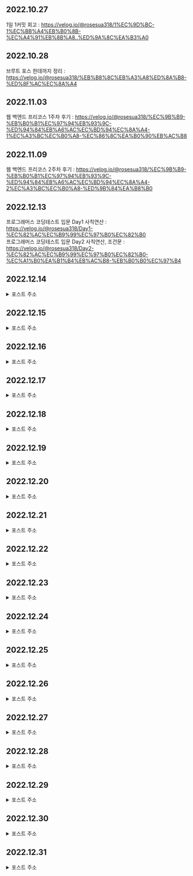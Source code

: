 ## 2022.10.27
1일 1커밋 회고 : https://velog.io/@rosesua318/1%EC%9D%BC-1%EC%BB%A4%EB%B0%8B-%EC%A4%91%EB%8B%A8..%ED%9A%8C%EA%B3%A0

## 2022.10.28
브루트 포스 한데까지 정리 : https://velog.io/@rosesua318/%EB%B8%8C%EB%A3%A8%ED%8A%B8-%ED%8F%AC%EC%8A%A4

## 2022.11.03
웹 백엔드 프리코스 1주차 후기 : https://velog.io/@rosesua318/%EC%9B%B9-%EB%B0%B1%EC%97%94%EB%93%9C-%ED%94%84%EB%A6%AC%EC%BD%94%EC%8A%A4-1%EC%A3%BC%EC%B0%A8-%EC%86%8C%EA%B0%90%EB%AC%B8

## 2022.11.09
웹 백엔드 프리코스 2주차 후기 : https://velog.io/@rosesua318/%EC%9B%B9-%EB%B0%B1%EC%97%94%EB%93%9C-%ED%94%84%EB%A6%AC%EC%BD%94%EC%8A%A4-2%EC%A3%BC%EC%B0%A8-%ED%9B%84%EA%B8%B0

## 2022.12.13
프로그래머스 코딩테스트 입문 Day1 사칙연산 : https://velog.io/@rosesua318/Day1-%EC%82%AC%EC%B9%99%EC%97%B0%EC%82%B0 <br>
프로그래머스 코딩테스트 입문 Day2 사칙연산, 조건문  : https://velog.io/@rosesua318/Day2-%EC%82%AC%EC%B9%99%EC%97%B0%EC%82%B0-%EC%A1%B0%EA%B1%B4%EB%AC%B8-%EB%B0%B0%EC%97%B4

## 2022.12.14

<details>
<summary>포스트 주소</summary>
<div markdown="1">

프로그래머스 코딩테스트 입문(3) : https://velog.io/@rosesua318/%EC%BD%94%EB%94%A9%ED%85%8C%EC%8A%A4%ED%8A%B8-%EC%9E%85%EB%AC%B8-%EB%AC%B8%EC%A0%9C3 <br>
프로그래머스 코딩테스트 입문 Day3 사칙연산, 배열, 수학 : https://velog.io/@rosesua318/Day3-%EC%82%AC%EC%B9%99%EC%97%B0%EC%82%B0-%EB%B0%B0%EC%97%B4-%EC%88%98%ED%95%99 <br>
프로그래머스 코딩테스트 입문 Day4 수학, 배열 : https://velog.io/@rosesua318/Day4-%EC%88%98%ED%95%99-%EB%B0%B0%EC%97%B4 <br>
프로그래머스 코딩테스트 입문(5) : https://velog.io/@rosesua318/%EC%BD%94%EB%94%A9%ED%85%8C%EC%8A%A4%ED%8A%B8-%EC%9E%85%EB%AC%B8-5 <br>
프로그래머스 코딩테스트 입문(6) : https://velog.io/@rosesua318/%EC%BD%94%EB%94%A9%ED%85%8C%EC%8A%A4%ED%8A%B8-%EC%9E%85%EB%AC%B86 <br>
프로그래머스 코딩테스트 입문(7) : https://velog.io/@rosesua318/%EC%BD%94%EB%94%A9%ED%85%8C%EC%8A%A4%ED%8A%B8-%EC%9E%85%EB%AC%B87 <br>
프로그래머스 코딩테스트 입문(8) : https://velog.io/@rosesua318/%EC%BD%94%EB%94%A9%ED%85%8C%EC%8A%A4%ED%8A%B8-%EC%9E%85%EB%AC%B88 <br>
프로그래머스 코딩테스트 입문(9) : https://velog.io/@rosesua318/%EC%BD%94%EB%94%A9%ED%85%8C%EC%8A%A4%ED%8A%B8-%EC%9E%85%EB%AC%B89 <br>
프로그래머스 코딩테스트 입문(10) : https://velog.io/@rosesua318/%EC%BD%94%EB%94%A9%ED%85%8C%EC%8A%A4%ED%8A%B8-%EC%9E%85%EB%AC%B810 <br>
프로그래머스 코딩테스트 입문(11) : https://velog.io/@rosesua318/%EC%BD%94%EB%94%A9%ED%85%8C%EC%8A%A4%ED%8A%B8-%EC%9E%85%EB%AC%B811 <br>
프로그래머스 코딩테스트 입문(12) : https://velog.io/@rosesua318/%EC%BD%94%EB%94%A9%ED%85%8C%EC%8A%A4%ED%8A%B8-%EC%9E%85%EB%AC%B812 <br>
프로그래머스 코딩테스트 입문(13) : https://velog.io/@rosesua318/%EC%BD%94%EB%94%A9%ED%85%8C%EC%8A%A4%ED%8A%B8-%EC%9E%85%EB%AC%B813 <br>
프로그래머스 코딩테스트 입문(14) : 
https://velog.io/@rosesua318/%EC%BD%94%EB%94%A9%ED%85%8C%EC%8A%A4%ED%8A%B8-%EC%9E%85%EB%AC%B814 <br>
프로그래머스 코딩테스트 입문(15) : https://velog.io/@rosesua318/%EC%BD%94%EB%94%A9%ED%85%8C%EC%8A%A4%ED%8A%B8-%EC%9E%85%EB%AC%B815

</div>
</details>

## 2022.12.15

<details>
<summary>포스트 주소</summary>
<div markdown="1">

프로그래머스 코딩테스트 입문 Day8 배열, 구현, 수학 : https://velog.io/@rosesua318/Day8-%EB%B0%B0%EC%97%B4-%EA%B5%AC%ED%98%84-%EC%88%98%ED%95%99 <br>
프로그래머스 코딩테스트 입문 Day9 수학, 문자열, 해시, 완전탐색, 조건문 : https://velog.io/@rosesua318/Day9%EC%88%98%ED%95%99-%EB%AC%B8%EC%9E%90%EC%97%B4-%ED%95%B4%EC%8B%9C-%EC%99%84%EC%A0%84%ED%83%90%EC%83%89-%EC%A1%B0%EA%B1%B4%EB%AC%B8 <br>
프로그래머스 코딩테스트 입문(16) : https://velog.io/@rosesua318/%EC%BD%94%EB%94%A9%ED%85%8C%EC%8A%A4%ED%8A%B8-%EC%9E%85%EB%AC%B816 <br>
프로그래머스 코딩테스트 입문(17) : https://velog.io/@rosesua318/%EC%BD%94%EB%94%A9%ED%85%8C%EC%8A%A4%ED%8A%B8-%EC%9E%85%EB%AC%B817 <br>
프로그래머스 코딩테스트 입문(18) : https://velog.io/@rosesua318/%EC%BD%94%EB%94%A9%ED%85%8C%EC%8A%A4%ED%8A%B8-%EC%9E%85%EB%AC%B818 <br>
  
</div>
</details>


## 2022.12.16

<details>
<summary>포스트 주소</summary>
<div markdown="1">

프로그래머스 코딩테스트 입문 Day 10 조건문, 배열, 수학, 시뮬레이션 : https://velog.io/@rosesua318/Day-10-%EC%A1%B0%EA%B1%B4%EB%AC%B8-%EB%B0%B0%EC%97%B4-%EC%88%98%ED%95%99-%EC%8B%9C%EB%AE%AC%EB%A0%88%EC%9D%B4%EC%85%98 <br>
프로그래머스 코딩테스트 입문(19) : https://velog.io/@rosesua318/%EC%BD%94%EB%94%A9%ED%85%8C%EC%8A%A4%ED%8A%B8-%EC%9E%85%EB%AC%B819 <br>
프로그래머스 코딩테스트 입문(20) : 
https://velog.io/@rosesua318/%EC%BD%94%EB%94%A9%ED%85%8C%EC%8A%A4%ED%8A%B8-%EC%9E%85%EB%AC%B820

</div>
</details>


## 2022.12.17

<details>
<summary>포스트 주소</summary>
<div markdown="1">

프로그래머스 연습문제 약수의 합 : https://velog.io/@rosesua318/%EC%95%BD%EC%88%98%EC%9D%98-%ED%95%A9-Java <br>
프로그래머스 연습문제 짝수와 홀수 : https://velog.io/@rosesua318/%EC%A7%9D%EC%88%98%EC%99%80-%ED%99%80%EC%88%98-Java <br>
프로그래머스 연습문제 평균 구하기 : https://velog.io/@rosesua318/%ED%8F%89%EA%B7%A0-%EA%B5%AC%ED%95%98%EA%B8%B0-Java <br>
프로그래머스 연습문제 자릿수 더하기 : https://velog.io/@rosesua318/%EC%9E%90%EB%A6%BF%EC%88%98-%EB%8D%94%ED%95%98%EA%B8%B0-Java <br>
프로그래머스 연습문제 자연수 뒤집어 배열로 만들기 : https://velog.io/@rosesua318/%EC%9E%90%EC%97%B0%EC%88%98-%EB%92%A4%EC%A7%91%EC%96%B4-%EB%B0%B0%EC%97%B4%EB%A1%9C-%EB%A7%8C%EB%93%A4%EA%B8%B0-Java <br>
프로그래머스 연습문제 정수 제곱근 판별 : https://velog.io/@rosesua318/%EC%A0%95%EC%88%98-%EC%A0%9C%EA%B3%B1%EA%B7%BC-%ED%8C%90%EB%B3%84 <br>
프로그래머스 연습문제 문자열 내 p와 y의 개수 : https://velog.io/@rosesua318/%EB%AC%B8%EC%9E%90%EC%97%B4-%EB%82%B4-p%EC%99%80-y%EC%9D%98-%EA%B0%9C%EC%88%98 <br>
프로그래머스 연습문제 x만큼 간격이 있는 n개의 숫자 : https://velog.io/@rosesua318/x%EB%A7%8C%ED%81%BC-%EA%B0%84%EA%B2%A9%EC%9D%B4-%EC%9E%88%EB%8A%94-n%EA%B0%9C%EC%9D%98-%EC%88%AB%EC%9E%90-Java <br>
프로그래머스 연습문제 문자열을 정수로 바꾸기 : https://velog.io/@rosesua318/%EB%AC%B8%EC%9E%90%EC%97%B4%EC%9D%84-%EC%A0%95%EC%88%98%EB%A1%9C-%EB%B0%94%EA%BE%B8%EA%B8%B0 <br>
프로그래머스 연습문제 하샤드 수 : https://velog.io/@rosesua318/%ED%95%98%EC%83%A4%EB%93%9C-%EC%88%98 <br>
프로그래머스 연습문제 정수 내림차순으로 배치하기 : https://velog.io/@rosesua318/%EC%A0%95%EC%88%98-%EB%82%B4%EB%A6%BC%EC%B0%A8%EC%88%9C%EC%9C%BC%EB%A1%9C-%EB%B0%B0%EC%B9%98%ED%95%98%EA%B8%B0-Java <br>
프로그래머스 연습문제 나머지가 1이 되는 수 찾기 : https://velog.io/@rosesua318/%EB%82%98%EB%A8%B8%EC%A7%80%EA%B0%80-1%EC%9D%B4-%EB%90%98%EB%8A%94-%EC%88%98-%EC%B0%BE%EA%B8%B0 <br>
프로그래머스 연습문제 두 정수 사이의 합 : https://velog.io/@rosesua318/%EB%91%90-%EC%A0%95%EC%88%98-%EC%82%AC%EC%9D%B4%EC%9D%98-%ED%95%A9 <br>
프로그래머스 연습문제 콜라츠 추측 : https://velog.io/@rosesua318/%EC%BD%9C%EB%9D%BC%EC%B8%A0-%EC%B6%94%EC%B8%A1-Java <br>
프로그래머스 연습문제 서울에서 김서방 찾기 : https://velog.io/@rosesua318/%EC%84%9C%EC%9A%B8%EC%97%90%EC%84%9C-%EA%B9%80%EC%84%9C%EB%B0%A9-%EC%B0%BE%EA%B8%B0-Java <br>
프로그래머스 연습문제 핸드폰 번호 가리기 : https://velog.io/@rosesua318/%ED%95%B8%EB%93%9C%ED%8F%B0-%EB%B2%88%ED%98%B8-%EA%B0%80%EB%A6%AC%EA%B8%B0-Java <br>
프로그래머스 연습문제 나누어 떨어지는 숫자 배열 : https://velog.io/@rosesua318/%EB%82%98%EB%88%84%EC%96%B4-%EB%96%A8%EC%96%B4%EC%A7%80%EB%8A%94-%EC%88%AB%EC%9E%90-%EB%B0%B0%EC%97%B4 <br>
프로그래머스 연습문제 제일 작은 수 제거하기 : https://velog.io/@rosesua318/%EC%A0%9C%EC%9D%BC-%EC%9E%91%EC%9D%80-%EC%88%98-%EC%A0%9C%EA%B1%B0%ED%95%98%EA%B8%B0-Java <br>
프로그래머스 연습문제 음양 더하기 : https://velog.io/@rosesua318/%EC%9D%8C%EC%96%91-%EB%8D%94%ED%95%98%EA%B8%B0-Java <br>
프로그래머스 연습문제 없는 숫자 더하기 : https://velog.io/@rosesua318/%EC%97%86%EB%8A%94-%EC%88%AB%EC%9E%90-%EB%8D%94%ED%95%98%EA%B8%B0-Java <br>
프로그래머스 연습문제 가운데 글자 가져오기 : https://velog.io/@rosesua318/%EA%B0%80%EC%9A%B4%EB%8D%B0-%EA%B8%80%EC%9E%90-%EA%B0%80%EC%A0%B8%EC%98%A4%EA%B8%B0-Java <br>
프로그래머스 연습문제 수박수박수박수박수박수? : https://velog.io/@rosesua318/%EC%88%98%EB%B0%95%EC%88%98%EB%B0%95%EC%88%98%EB%B0%95%EC%88%98%EB%B0%95%EC%88%98%EB%B0%95%EC%88%98 <br>
프로그래머스 연습문제 내적 : https://velog.io/@rosesua318/%EB%82%B4%EC%A0%81-Java <br>
</div>
</details>

## 2022.12.18

<details>
<summary>포스트 주소</summary>
<div markdown="1">

Eureka(spring-cloud-discovery) 프로젝트에 적용해보기 : https://velog.io/@rosesua318/Eurekaspring-cloud-discovery-%ED%94%84%EB%A1%9C%EC%A0%9D%ED%8A%B8%EC%97%90-%EC%A0%81%EC%9A%A9%ED%95%B4%EB%B3%B4%EA%B8%B0 <br>
Eureka를 이용한 서버 간 통신하기 (http 통신) + Swagger로도 테스트 : https://velog.io/@rosesua318/Eureka%EB%A5%BC-%EC%9D%B4%EC%9A%A9%ED%95%9C-%EC%84%9C%EB%B2%84-%EA%B0%84-%ED%86%B5%EC%8B%A0%ED%95%98%EA%B8%B0-http-%ED%86%B5%EC%8B%A0 <br>
Gateway & RabbitMQ 적용 결과 : https://velog.io/@rosesua318/Gateway-RabbitMQ-%EC%A0%81%EC%9A%A9-%EA%B2%B0%EA%B3%BC <br>
프로그래머스 연습문제 문자열 내림차순으로 배치하기 : https://velog.io/@rosesua318/%EB%AC%B8%EC%9E%90%EC%97%B4-%EB%82%B4%EB%A6%BC%EC%B0%A8%EC%88%9C%EC%9C%BC%EB%A1%9C-%EB%B0%B0%EC%B9%98%ED%95%98%EA%B8%B0-Java <br>

</div>
</details>

## 2022.12.19

<details>
<summary>포스트 주소</summary>
<div markdown="1">

프로그래머스 연습문제 약수의 개수와 덧셈 : https://velog.io/@rosesua318/%EC%95%BD%EC%88%98%EC%9D%98-%EA%B0%9C%EC%88%98%EC%99%80-%EB%8D%A7%EC%85%88-Java <br>
프로그래머스 연습문제 문자열 다루기 기본 : https://velog.io/@rosesua318/%EB%AC%B8%EC%9E%90%EC%97%B4-%EB%8B%A4%EB%A3%A8%EA%B8%B0-%EA%B8%B0%EB%B3%B8-Java <br>

</div>
</details>


## 2022.12.20

<details>
<summary>포스트 주소</summary>
<div markdown="1">

프로그래머스 연습문제 부족한 금액 계산하기 : https://velog.io/@rosesua318/%EB%B6%80%EC%A1%B1%ED%95%9C-%EA%B8%88%EC%95%A1-%EA%B3%84%EC%82%B0%ED%95%98%EA%B8%B0-Java <br>

</div>
</details>

## 2022.12.21

<details>
<summary>포스트 주소</summary>
<div markdown="1">

프로그래머스 연습문제 행렬의 덧셈 : https://velog.io/@rosesua318/%ED%96%89%EB%A0%AC%EC%9D%98-%EB%8D%A7%EC%85%88-Java <br>

</div>
</details>

## 2022.12.22

<details>
<summary>포스트 주소</summary>
<div markdown="1">

프로그래머스 연습문제 직사각형 별찍기 : https://velog.io/@rosesua318/%EC%A7%81%EC%82%AC%EA%B0%81%ED%98%95-%EB%B3%84%EC%B0%8D%EA%B8%B0-Java <br>

</div>
</details>


## 2022.12.23

<details>
<summary>포스트 주소</summary>
<div markdown="1">

프로그래머스 연습문제 최대공약수와 최소공배수 : https://velog.io/@rosesua318/%EC%B5%9C%EB%8C%80%EA%B3%B5%EC%95%BD%EC%88%98%EC%99%80-%EC%B5%9C%EC%86%8C%EA%B3%B5%EB%B0%B0%EC%88%98 <br>

</div>
</details>


## 2022.12.24

<details>
<summary>포스트 주소</summary>
<div markdown="1">

프로그래머스 연습문제 같은 숫자는 싫어 : https://velog.io/@rosesua318/%EA%B0%99%EC%9D%80-%EC%88%AB%EC%9E%90%EB%8A%94-%EC%8B%AB%EC%96%B4 <br>

</div>
</details>


## 2022.12.25

<details>
<summary>포스트 주소</summary>
<div markdown="1">

프로그래머스 연습문제 문자열 내 마음대로 정렬하기 : https://velog.io/@rosesua318/%EB%AC%B8%EC%9E%90%EC%97%B4-%EB%82%B4-%EB%A7%88%EC%9D%8C%EB%8C%80%EB%A1%9C-%EC%A0%95%EB%A0%AC%ED%95%98%EA%B8%B0-Java <br>

</div>
</details>


## 2022.12.26

<details>
<summary>포스트 주소</summary>
<div markdown="1">

프로그래머스 연습문제 K번째수 : https://velog.io/@rosesua318/K%EB%B2%88%EC%A7%B8%EC%88%98-Java <br>

</div>
</details>

## 2022.12.27

<details>
<summary>포스트 주소</summary>
<div markdown="1">

프로그래머스 연습문제 숫자 문자열과 영단어 : https://velog.io/@rosesua318/K%EB%B2%88%EC%A7%B8%EC%88%98-Javahttps://velog.io/@rosesua318/%EC%88%AB%EC%9E%90-%EB%AC%B8%EC%9E%90%EC%97%B4%EA%B3%BC-%EC%98%81%EB%8B%A8%EC%96%B4-Java <br>

</div>
</details>


## 2022.12.28

<details>
<summary>포스트 주소</summary>
<div markdown="1">

프로그래머스 연습문제 두 개 뽑아서 더하기 : https://velog.io/@rosesua318/%EB%91%90-%EA%B0%9C-%EB%BD%91%EC%95%84%EC%84%9C-%EB%8D%94%ED%95%98%EA%B8%B0 <br>

</div>
</details>

## 2022.12.29

<details>
<summary>포스트 주소</summary>
<div markdown="1">

프로그래머스 연습문제 소수 찾기 : https://velog.io/@rosesua318/%EC%86%8C%EC%88%98-%EC%B0%BE%EA%B8%B0-Java <br>

</div>
</details>


## 2022.12.30

<details>
<summary>포스트 주소</summary>
<div markdown="1">

프로그래머스 연습문제 아픈 동물 찾기 : https://velog.io/@rosesua318/%EC%95%84%ED%94%88-%EB%8F%99%EB%AC%BC-%EC%B0%BE%EA%B8%B0-SQL <br>

</div>
</details>

## 2022.12.31

<details>
<summary>포스트 주소</summary>
<div markdown="1">

프로그래머스 연습문제 상위 n개 레코드 : https://velog.io/@rosesua318/%EC%83%81%EC%9C%84-n%EA%B0%9C-%EB%A0%88%EC%BD%94%EB%93%9C-SQL <br>
프로그래머스 콜라 문제 : https://velog.io/@rosesua318/%EC%BD%9C%EB%9D%BC-%EB%AC%B8%EC%A0%9C-Java <br>

</div>
</details>

